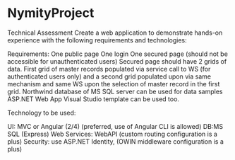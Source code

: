 # NymityProject
Technical Assessment
Create a web application to demonstrate hands-on experience with the following requirements and technologies:

Requirements: 
One public page
One login
One secured page (should not be accessible for unauthenticated users)
Secured page should have 2 grids of data. First grid of master records populated via service call to WS (for authenticated users only) and a second grid populated upon via same mechanism and same WS upon the selection of master record in the first grid.
Northwind database of MS SQL server can be used for data samples
ASP.NET Web App Visual Studio template can be used too. 


Technology to be used:


UI: MVC or Angular (2/4) (preferred, use of Angular CLI is allowed)
DB:MS SQL (Express)
Web Services: WebAPI (custom routing configuration is a plus)
Security: use ASP.NET Identity, (OWIN middleware configuration is a plus)
